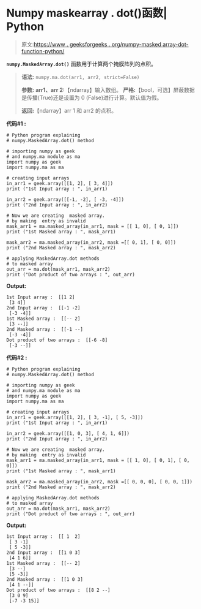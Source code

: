 # Numpy maskearray . dot()函数| Python

> 原文:[https://www . geeksforgeeks . org/numpy-masked array-dot-function-python/](https://www.geeksforgeeks.org/numpy-maskedarray-dot-function-python/)

**`numpy.MaskedArray.dot()`** 函数用于计算两个掩膜阵列的点积。

> **语法:** `numpy.ma.dot(arr1, arr2, strict=False)`
> 
> **参数:**
> **arr1、arr 2:**【ndarray】输入数组。
> **严格:**【bool，可选】屏蔽数据是传播(True)还是设置为 0 (False)进行计算。默认值为假。
> 
> **返回:**【ndarray】arr 1 和 arr2 的点积。

**代码#1 :**

```
# Python program explaining
# numpy.MaskedArray.dot() method 

# importing numpy as geek  
# and numpy.ma module as ma 
import numpy as geek 
import numpy.ma as ma 

# creating input arrays   
in_arr1 = geek.array([[1, 2], [ 3, 4]])
print ("1st Input array : ", in_arr1) 

in_arr2 = geek.array([[-1, -2], [ -3, -4]]) 
print ("2nd Input array : ", in_arr2) 

# Now we are creating  masked array.  
# by making  entry as invalid   
mask_arr1 = ma.masked_array(in_arr1, mask = [[ 1, 0], [ 0, 1]])  
print ("1st Masked array : ", mask_arr1) 

mask_arr2 = ma.masked_array(in_arr2, mask =[[ 0, 1], [ 0, 0]])  
print ("2nd Masked array : ", mask_arr2) 

# applying MaskedArray.dot methods  
# to masked array  
out_arr = ma.dot(mask_arr1, mask_arr2)  
print ("Dot product of two arrays : ", out_arr)      
```

**Output:**

```
1st Input array :  [[1 2]
 [3 4]]
2nd Input array :  [[-1 -2]
 [-3 -4]]
1st Masked array :  [[-- 2]
 [3 --]]
2nd Masked array :  [[-1 --]
 [-3 -4]]
Dot product of two arrays :  [[-6 -8]
 [-3 --]]

```

**代码#2 :**

```
# Python program explaining
# numpy.MaskedArray.dot() method 

# importing numpy as geek  
# and numpy.ma module as ma 
import numpy as geek 
import numpy.ma as ma 

# creating input arrays   
in_arr1 = geek.array([[1, 2], [ 3, -1], [ 5, -3]])
print ("1st Input array : ", in_arr1) 

in_arr2 = geek.array([[1, 0, 3], [ 4, 1, 6]]) 
print ("2nd Input array : ", in_arr2) 

# Now we are creating  masked array.  
# by making  entry as invalid   
mask_arr1 = ma.masked_array(in_arr1, mask = [[ 1, 0], [ 0, 1], [ 0, 0]])  
print ("1st Masked array : ", mask_arr1) 

mask_arr2 = ma.masked_array(in_arr2, mask =[[ 0, 0, 0], [ 0, 0, 1]])  
print ("2nd Masked array : ", mask_arr2) 

# applying MaskedArray.dot methods  
# to masked array  
out_arr = ma.dot(mask_arr1, mask_arr2)  
print ("Dot product of two arrays : ", out_arr)      
```

**Output:**

```
1st Input array :  [[ 1  2]
 [ 3 -1]
 [ 5 -3]]
2nd Input array :  [[1 0 3]
 [4 1 6]]
1st Masked array :  [[-- 2]
 [3 --]
 [5 -3]]
2nd Masked array :  [[1 0 3]
 [4 1 --]]
Dot product of two arrays :  [[8 2 --]
 [3 0 9]
 [-7 -3 15]]

```